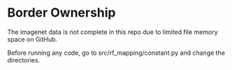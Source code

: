 # Border Ownership

The imagenet data is not complete in this repo due to limited file memory space on GitHub.

Before running any code, go to src/rf_mapping/constant.py and change the directories.
